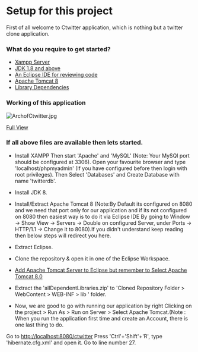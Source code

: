 # Setup for this project #

First of all welcome to Ctwitter application, which is nothing but a twitter clone application.
### What do you require to get started? ###

* [Xampp Server](https://www.apachefriends.org/download.html)
* [JDK 1.8 and above](http://www.oracle.com/technetwork/java/javase/downloads/jdk8-downloads-2133151.html)
* [An Eclipse IDE for reviewing code](https://eclipse.org/downloads/)
* [Apache Tomcat 8](https://tomcat.apache.org/download-80.cgi)
* [Library Dependencies]()

### Working of this application ###

![ArchofCtwitter.jpg](https://bitbucket.org/repo/8GnbyA/images/2025643578-ArchofCtwitter.jpg)

[Full View](https://bitbucket.org/repo/8GnbyA/images/2025643578-ArchofCtwitter.jpg)

### If all above files are available then lets started. ###

* Install XAMPP
 Then start 'Apache' and 'MySQL' (Note: Your MySQl port should be configured at 3306). Open your favourite browser and type 'localhost/phpmyadmin' (If you have configured before then login with root privileges). Then Select 'Databases' and Create Database with name 'twitterdb'.

* Install JDK 8.

* Install/Extract Apache Tomcat 8 
(Note:By Default its configured on 8080 and we need that port only for our application and if its not configured on 8080 then easiest way is to do it via Eclipse IDE By going to Window -> Show View -> Servers -> Double on configured Server, under Ports -> HTTP/1.1 -> Change it to 8080).If you didn't understand keep reading then below steps will redirect you here.

* Extract Eclipse.

* Clone the repository & open it in one of the Eclipse Workspace.

* [Add Apache Tomcat Server to Eclipse but remember to Select Apache Tomcat 8.0](https://www.eclipse.org/webtools/jst/components/ws/1.0M9/tutorials/InstallTomcat.html)

* Extract the 'allDependentLibraries.zip' to 'Cloned Repository Folder > WebContent > WEB-INF > lib ' folder.

* Now, we are good to go with running our application by right Clicking on the project > Run As > Run on Server > Select Apache Tomcat.(Note : When you run the application first time and create an Account, there is one last thing to do.

Go to [http://localhost:8080/ctwitter](http://localhost:8080/ctwitter)
Press 'Ctrl'+'Shift'+'R', type 'hibernate.cfg.xml' and open it. Go to line number 27.